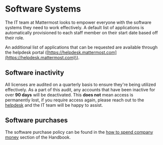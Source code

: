 # Software Systems

The IT team at Mattermost looks to empower everyone with the software systems they need to work effectively. A default list of applications is automatically provisioned to each staff member on their start date based off their role. 

An additional list of applications that can be requested are available through the helpdesk portal \([https://helpdesk.mattermost.com](https://helpdesk.mattermost.com)\).

## Software inactivity

All licenses are audited on a quarterly basis to ensure they're being utilized effectively. As a part of this audit, any accounts that have been inactive for over **90 days** will be deactivated. This **does not** mean access is permanently lost, if you require access again, please reach out to the [helpdesk](https://helpdesk.mattermost.com) and the IT team will be happy to assist.

## Software purchases

The software purchase policy can be found in the [how to spend company money](https://handbook.mattermost.com/operations/finance/staff-member-expenses/how-to-spend-company-money#software-systems) section of the Handbook.
